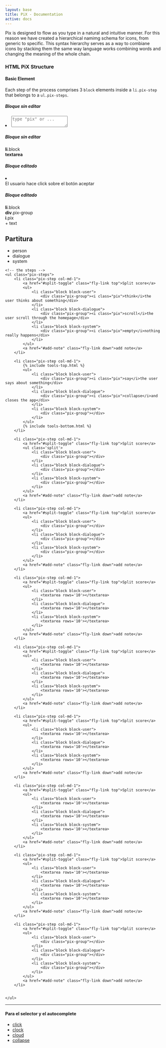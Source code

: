 ```yaml
---
layout: base
title: PiX - Documentation
active: docs
---
```


<p>Pix is designed to flow as you type in a natural and intuitive manner. For this reason we have created a hierarchical namimg schema for icons, from generic to specific. This syntax hierarchy serves as a way to combiane icons by stacking them the same way language works combining words and changing the meaning of the whole chain.</p>

<h3>HTML PiX Structure</h3>
<h4>Basic Element</h4>
Each step of the process comprises 3 <code>block</code> elements inside a <code>li.pix-step</code> that belongs to a <code>ul.pix-steps</code>.


<div class="row">
	<div class="col-md-3">
		<h5>Bloque sin editar</h5>
		<li class='block'>
			<textarea placeholder='type "pix" or ...'></textarea>
		</li>
	</div>
	<div class="col-md-3">
		<h5>Bloque sin editar</h5>
		<div class='docs-block'>
			<strong>li</strong>.block<br>
			<div class='docs-block docs-bk'>
				<strong>textarea</strong>
			</div>
		</div>
	</div>
	<div class="col-md-3">
		<h5>Bloque editado</h5>
		<li class='block'>
			<div class="pix-group">
				<i class="pix pix-click"></i>El usuario hace click sobre el botón aceptar
			</div>
		</li>
	</div>
	<div class="col-md-3">
		<h5>Bloque editado</h5>
		<div class="docs-block">
			<strong>li</strong>.block
			<div class="docs-block">
				<strong>div</strong>.pix-group<br>
				<div class="docs-block">
					<strong>i</strong>.pix 
				</div> + text
			</div>
		</div>
	</div>
</div>

<h2>Partitura</h2>

<div class="pix-score">
	<!-- the score header -->
	<ul class="pix-header col-md-1">
		<li class="block block-user">
			<div class="pix-group"><i class='pix pix-person'></i><label>person</label></div>
		</li>
		<li class="block block-dialogue">
			<div class="pix-group"><i class='pix pix-dialogue'></i><label>dialogue</label></div>
		</li>
		<li class="block block-system">
			<div class="pix-group"><i class='pix pix-system'></i><label>system</label></div>
		</li>
	</ul>

	<!-- the steps -->
	<ul class="pix-steps">
		<li class="pix-step col-md-1">
			<a href="#split-toggle" class="fly-link top">Split score</a>
			<ul>
				<li class="block block-user">
					<div class="pix-group"><i class="pix">think</i>the user thinks about something</div>
				</li>
				<li class="block block-dialogue">
					<div class="pix-group"><i class="pix">scroll</i>the user scroll through the homepage</div>
				</li>
				<li class="block block-system">
					<div class="pix-group"><i class="pix">empty</i>nothing really happens</div>
				</li>
			</ul>
			<a href="#add-note" class="fly-link down">add note</a>
		</li>
		
		<li class="pix-step col-md-1">
			{% include tools-top.html %}
			<ul>
				<li class="block block-user">
					<div class="pix-group"><i class="pix">say</i>the user says about something</div>
				</li>
				<li class="block block-dialogue">
					<div class="pix-group"><i class="pix">collapse</i>and closes the app</div>
				</li>
				<li class="block block-system">
					<div class="pix-group"></div>
				</li>
			</ul>
			{% include tools-bottom.html %}
		</li>
		
		<li class="pix-step col-md-1">
			<a href="#split-toggle" class="fly-link top">Split score</a>
			<ul class='split'>
				<li class="block block-user">
					<div class="pix-group"></div>
				</li>
				<li class="block block-dialogue">
					<div class="pix-group"></div>
				</li>
				<li class="block block-system">
					<div class="pix-group"></div>
				</li>
			</ul>
			<a href="#add-note" class="fly-link down">add note</a>
		</li>
		
		<li class="pix-step col-md-1">
			<a href="#split-toggle" class="fly-link top">Split score</a>
			<ul>
				<li class="block block-user">
					<div class="pix-group"></div>
				</li>
				<li class="block block-dialogue">
					<div class="pix-group"></div>
				</li>
				<li class="block block-system">
					<div class="pix-group"></div>
				</li>
			</ul>
			<a href="#add-note" class="fly-link down">add note</a>
		</li>
		
		<li class="pix-step col-md-1">
			<a href="#split-toggle" class="fly-link top">Split score</a>
			<ul>
				<li class="block block-user">
					<textarea rows='10'></textarea>
				</li>
				<li class="block block-dialogue">
					<textarea rows='10'></textarea>
				</li>
				<li class="block block-system">
					<textarea rows='10'></textarea>
				</li>
			</ul>
			<a href="#add-note" class="fly-link down">add note</a>
		</li>
		
		<li class="pix-step col-md-1">
			<a href="#split-toggle" class="fly-link top">Split score</a>
			<ul>
				<li class="block block-user">
					<textarea rows='10'></textarea>
				</li>
				<li class="block block-dialogue">
					<textarea rows='10'></textarea>
				</li>
				<li class="block block-system">
					<textarea rows='10'></textarea>
				</li>
			</ul>
			<a href="#add-note" class="fly-link down">add note</a>
		</li>
		
		<li class="pix-step col-md-1">
			<a href="#split-toggle" class="fly-link top">Split score</a>
			<ul>
				<li class="block block-user">
					<textarea rows='10'></textarea>
				</li>
				<li class="block block-dialogue">
					<textarea rows='10'></textarea>
				</li>
				<li class="block block-system">
					<textarea rows='10'></textarea>
				</li>
			</ul>
			<a href="#add-note" class="fly-link down">add note</a>
		</li>
		
		<li class="pix-step col-md-1">
			<a href="#split-toggle" class="fly-link top">Split score</a>
			<ul>
				<li class="block block-user">
					<textarea rows='10'></textarea>
				</li>
				<li class="block block-dialogue">
					<textarea rows='10'></textarea>
				</li>
				<li class="block block-system">
					<textarea rows='10'></textarea>
				</li>
			</ul>
			<a href="#add-note" class="fly-link down">add note</a>
		</li>
		
		<li class="pix-step col-md-1">
			<a href="#split-toggle" class="fly-link top">Split score</a>
			<ul>
				<li class="block block-user">
					<textarea rows='10'></textarea>
				</li>
				<li class="block block-dialogue">
					<textarea rows='10'></textarea>
				</li>
				<li class="block block-system">
					<textarea rows='10'></textarea>
				</li>
			</ul>
			<a href="#add-note" class="fly-link down">add note</a>
		</li>
		
		<li class="pix-step col-md-1">
			<a href="#split-toggle" class="fly-link top">Split score</a>
			<ul>
				<li class="block block-user">
					<div class="pix-group"></div>
				</li>
				<li class="block block-dialogue">
					<div class="pix-group"></div>
				</li>
				<li class="block block-system">
					<div class="pix-group"></div>
				</li>
			</ul>
			<a href="#add-note" class="fly-link down">add note</a>
		</li>
		
		
	</ul>
</div>

<hr>
<h4>Para el selector y el autocomplete</h4>
<ul class="select nav nav-stacked pix-ul">
	<li><a href="#"><i class="pix pix-fw pix-click"></i> click</a></li>
	<li><a href="#"><i class="pix pix-fw pix-clock"></i> clock</a></li>
	<li><a href="#"><i class="pix pix-fw pix-cloud"></i> cloud</a></li>
	<li><a href="#"><i class="pix pix-fw pix-collapse"></i> collapse</a></li>
</ul>

<script type="text/javascript" src="{{ site.baseurl }}/js/jquery.min.js"></script>
<script type="text/javascript" src="{{ site.baseurl }}/js/handlebars.min.js"></script>
<script type="text/javascript" src="{{ site.baseurl }}/js/app.js"></script>